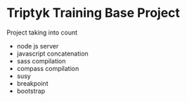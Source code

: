 Triptyk Training Base Project
==============================

Project taking into count 
- node js server
- javascript concatenation
- sass compilation
- compass compilation
- susy
- breakpoint
- bootstrap

